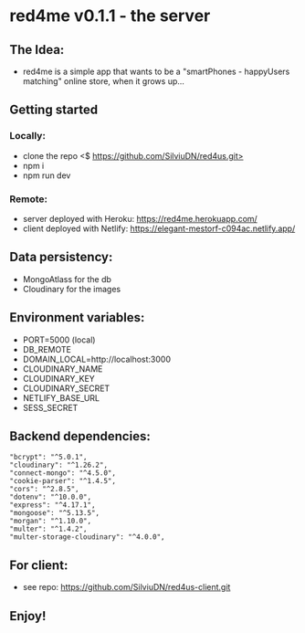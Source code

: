 # red4me v0.1.1 - the server

## The Idea:
- red4me is a simple app that wants to be a "smartPhones - happyUsers matching" online store, when it grows up...

## Getting started
### Locally: 
- clone the repo <$ https://github.com/SilviuDN/red4us.git>
- npm i
- npm run dev
### Remote:
- server deployed with Heroku: https://red4me.herokuapp.com/ 
- client deployed with Netlify: https://elegant-mestorf-c094ac.netlify.app/

## Data persistency:
- MongoAtlass for the db
- Cloudinary for the images

## Environment variables:
- PORT=5000 (local)
- DB_REMOTE
- DOMAIN_LOCAL=http://localhost:3000
- CLOUDINARY_NAME
- CLOUDINARY_KEY
- CLOUDINARY_SECRET
- NETLIFY_BASE_URL
- SESS_SECRET

## Backend dependencies:
    "bcrypt": "^5.0.1",
    "cloudinary": "^1.26.2",
    "connect-mongo": "^4.5.0",
    "cookie-parser": "^1.4.5",
    "cors": "^2.8.5",
    "dotenv": "^10.0.0",
    "express": "^4.17.1",
    "mongoose": "^5.13.5",
    "morgan": "^1.10.0",
    "multer": "^1.4.2",
    "multer-storage-cloudinary": "^4.0.0",

## For client:
- see repo: <https://github.com/SilviuDN/red4us-client.git>

## Enjoy!